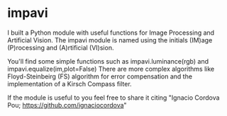 # impavi
I built a Python module with useful functions for Image Processing and Artificial Vision. The impavi module is named using the initials (IM)age (P)rocessing and (A)rtificial (VI)sion. 
 
You'll find some simple functions such as impavi.luminance(rgb) and impavi.equalize(im,plot=False)
There are more complex algorithms like Floyd-Steinbeirg (FS) algorithm for error compensation and the implementation of a Kirsch Compass filter. 

If the module is useful to you feel free to share it citing "Ignacio Cordova Pou; https://github.com/ignaciocordova"